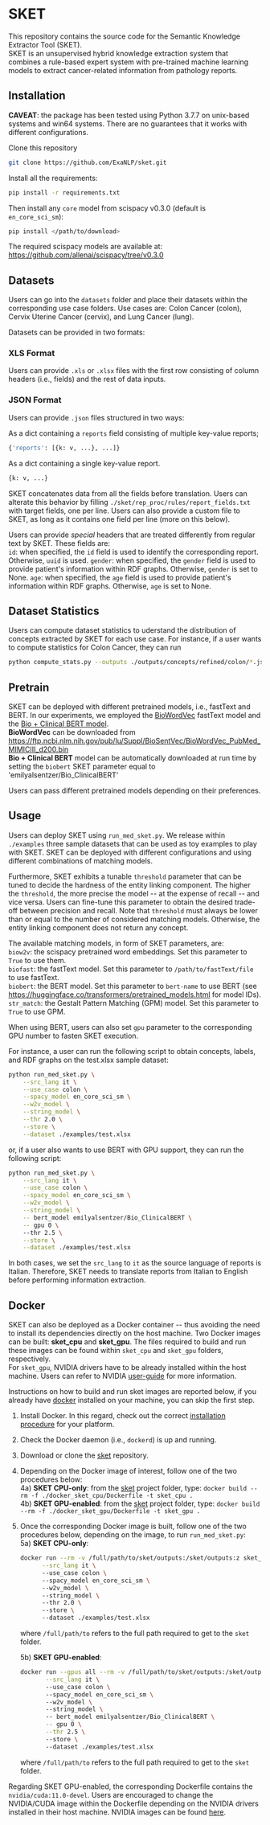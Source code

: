 # SKET
This repository contains the source code for the Semantic Knowledge Extractor Tool (SKET). <br /> SKET is an unsupervised hybrid knowledge extraction system that combines a rule-based expert system with pre-trained machine learning models to extract cancer-related information from pathology reports.

## Installation 

<b>CAVEAT</b>: the package has been tested using Python 3.7.7 on unix-based systems and win64 systems. There are no guarantees that it works with different configurations.

Clone this repository

```bash
git clone https://github.com/ExaNLP/sket.git
```

Install all the requirements:

```bash
pip install -r requirements.txt
```

Then install any ```core``` model from scispacy v0.3.0 (default is ```en_core_sci_sm```):

```bash
pip install </path/to/download>
```

The required scispacy models are available at: https://github.com/allenai/scispacy/tree/v0.3.0

## Datasets

Users can go into the ```datasets``` folder and place their datasets within the corresponding use case folders. Use cases are: Colon Cancer (colon), Cervix Uterine Cancer (cervix), and Lung Cancer (lung). 

Datasets can be provided in two formats:

### XLS Format

Users can provide ```.xls``` or ```.xlsx``` files with the first row consisting of column headers (i.e., fields) and the rest of data inputs. 

### JSON Format

Users can provide ```.json``` files structured in two ways: <br />

As a dict containing a ```reports``` field consisting of multiple key-value reports; 

```bash
{'reports': [{k: v, ...}, ...]}
```

As a dict containing a single key-value report.

```bash
{k: v, ...}
```

SKET concatenates data from all the fields before translation. Users can alterate this behavior by filling ```./sket/rep_proc/rules/report_fields.txt``` with target fields, one per line. Users can also provide a custom file to SKET, as long as it contains one field per line (more on this below).

Users can provide <i>special</i> headers that are treated differently from regular text by SKET. These fields are: <br />
```id```: when specified, the ```id``` field is used to identify the corresponding report. Otherwise, ```uuid``` is used.
```gender```: when specified, the ```gender``` field is used to provide patient's information within RDF graphs. Otherwise, ```gender``` is set to None.
```age```: when specified, the ```age``` field is used to provide patient's information within RDF graphs. Otherwise, ```age``` is set to None.

## Dataset Statistics

Users can compute dataset statistics to uderstand the distribution of concepts extracted by SKET for each use case. For instance, if a user wants to compute statistics for Colon Cancer, they can run 

```bash
python compute_stats.py --outputs ./outputs/concepts/refined/colon/*.json --use_case colon
```

## Pretrain

SKET can be deployed with different pretrained models, i.e., fastText and BERT. In our experiments, we employed the [BioWordVec](https://github.com/ncbi-nlp/BioSentVec) fastText model and the [Bio + Clinical BERT model](https://huggingface.co/emilyalsentzer/Bio_ClinicalBERT). <br />
<b>BioWordVec</b> can be downloaded from https://ftp.ncbi.nlm.nih.gov/pub/lu/Suppl/BioSentVec/BioWordVec_PubMed_MIMICIII_d200.bin <br />
<b>Bio + Clinical BERT</b> model can be automatically downloaded at run time by setting the ```biobert``` SKET parameter equal to 'emilyalsentzer/Bio_ClinicalBERT'

Users can pass different pretrained models depending on their preferences. 


## Usage
  
Users can deploy SKET using ```run_med_sket.py```. We release within ```./examples``` three sample datasets that can be used as toy examples to play with SKET. SKET can be deployed with different configurations and using different combinations of matching models. 

Furthermore, SKET exhibits a tunable ```threshold``` parameter that can be tuned to decide the hardness of the entity linking component. The higher the ```threshold```, the more precise the model -- at the expense of recall -- and vice versa. Users can fine-tune this parameter to obtain the desired trade-off between precision and recall. Note that ```threshold``` must always be lower than or equal to the number of considered matching models. Otherwise, the entity linking component does not return any concept.

The available matching models, in form of SKET parameters, are: <br />
```biow2v```: the scispacy pretrained word embeddings. Set this parameter to ```True``` to use them. <br />
```biofast```: the fastText model. Set this parameter to ```/path/to/fastText/file``` to use fastText. <br />
```biobert```: the BERT model. Set this parameter to ```bert-name``` to use BERT (see https://huggingface.co/transformers/pretrained_models.html for model IDs). <br />
```str_match```: the Gestalt Pattern Matching (GPM) model. Set this parameter to ```True``` to use GPM.

When using BERT, users can also set ```gpu``` parameter to the corresponding GPU number to fasten SKET execution.

For instance, a user can run the following script to obtain concepts, labels, and RDF graphs on the test.xlsx sample dataset:

```bash
python run_med_sket.py \
  	--src_lang it \
    --use_case colon \
    --spacy_model en_core_sci_sm \
    --w2v_model \
    --string_model \
    --thr 2.0 \
    --store \
    --dataset ./examples/test.xlsx
```

or, if a user also wants to use BERT with GPU support, they can run the following script: 

```bash
python run_med_sket.py \
  	--src_lang it \
    --use_case colon \
    --spacy_model en_core_sci_sm \
    --w2v_model \
    --string_model \
    -- bert_model emilyalsentzer/Bio_ClinicalBERT \
    -- gpu 0 \ 
    --thr 2.5 \
    --store \
    --dataset ./examples/test.xlsx
```

In both cases, we set the ```src_lang``` to ```it``` as the source language of reports is Italian. Therefore, SKET needs to translate reports from Italian to English before performing information extraction.

## Docker

SKET can also be deployed as a Docker container -- thus avoiding the need to install its dependencies directly on the host machine. Two Docker images can be built: <b>sket_cpu</b> and <b>sket_gpu</b>. The files required to build and run these images can be found within ```sket_cpu``` and ```sket_gpu``` folders, respectively. <br /> 
For ```sket_gpu```, NVIDIA drivers have to be already installed within the host machine. Users can refer to NVIDIA [user-guide](https://docs.nvidia.com/deeplearning/frameworks/user-guide/#nvcontainers) for more information.

Instructions on how to build and run sket images are reported below, if you already have [docker](https://docs.docker.com/engine/reference/commandline/docker/) installed on your machine, you can skip the first step.

1) Install Docker. In this regard, check out the correct [installation procedure](https://docs.docker.com/get-docker/) for your platform.

2) Check the Docker daemon (i.e., ```dockerd```) is up and running.

3) Download or clone the [sket](https://github.com/ExaNLP/sket) repository.

4) Depending on the Docker image of interest, follow one of the two procedures below: <br />
    4a) <b>SKET CPU-only</b>: from the [sket](https://github.com/ExaNLP/sket/) project folder, type: ```docker build --rm -f ./docker_sket_cpu/Dockerfile -t sket_cpu .``` <br />
    4b) <b>SKET GPU-enabled</b>: from the [sket](https://github.com/ExaNLP/sket/) project folder, type: ```docker build --rm -f ./docker_sket_gpu/Dockerfile -t sket_gpu .``` <br />

5) Once the corresponding Docker image is built, follow one of the two procedures below, depending on the image, to run ```run_med_sket.py```: <br />
    5a) <b>SKET CPU-only</b>: 
    ```bash <br />
    docker run --rm -v /full/path/to/sket/outputs:/sket/outputs:z sket_cpu \
          --src_lang it \ 
          --use_case colon \ 
          --spacy_model en_core_sci_sm \ 
          --w2v_model \ 
          --string_model \ 
          --thr 2.0 \ 
          --store \ 
          --dataset ./examples/test.xlsx 
    ``` 
    where ```/full/path/to``` refers to the full path required to get to the ```sket``` folder.
    
    5b) <b>SKET GPU-enabled</b>:
    ```bash <br />
    docker run --gpus all --rm -v /full/path/to/sket/outputs:/sket/outputs:z sket_gpu \
           --src_lang it \ 
           --use_case colon \ 
           --spacy_model en_core_sci_sm \ 
           --w2v_model \ 
           --string_model \ 
           -- bert_model emilyalsentzer/Bio_ClinicalBERT \
           -- gpu 0 \
           --thr 2.5 \ 
           --store \ 
           --dataset ./examples/test.xlsx 
     ```
     where ```/full/path/to``` refers to the full path required to get to the ```sket``` folder.

Regarding SKET GPU-enabled, the corresponding Dockerfile contains the ```nvidia/cuda:11.0-devel```. Users are encouraged to change the NVIDIA/CUDA image within the Dockerfile depending on the NVIDIA drivers installed in their host machine. NVIDIA images can be found [here](https://hub.docker.com/r/nvidia/cuda/tags?page=1&ordering=last_updated).
